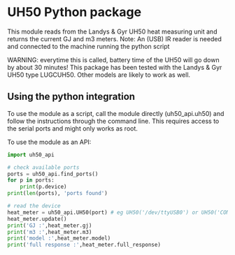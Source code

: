 # UH50 Python package
This module reads from the Landys & Gyr UH50 heat measuring unit and returns the current GJ and m3 meters.
Note: An (USB) IR reader is needed and connected to the machine running the python script

WARNING: everytime this is called, battery time of the UH50 will go down by about 30 minutes!
This package has been tested with the Landys & Gyr UH50 type LUGCUH50. Other models are likely to work as well.

## Using the python integration

To use the module as a script, call the module directly (uh50_api.uh50) and follow the instructions through the command line. This requires access to the serial ports and might only works as root.

To use the module as an API:
```python
import uh50_api

# check available ports
ports = uh50_api.find_ports() 
for p in ports:
    print(p.device)
print(len(ports), 'ports found')

# read the device
heat_meter = uh50_api.UH50(port) # eg UH50('/dev/ttyUSB0') or UH50('COM5')
heat_meter.update() 
print('GJ :',heat_meter.gj)
print('m3 :',heat_meter.m3)
print('model :',heat_meter.model)
print('full response :',heat_meter.full_response)

```